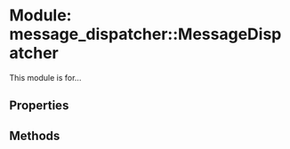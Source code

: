 
# Module: message_dispatcher::MessageDispatcher
This module is for...

## Properties

## Methods


